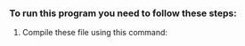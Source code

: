 ### To run this program you need to follow these steps:

1.  Compile these file using this command:
